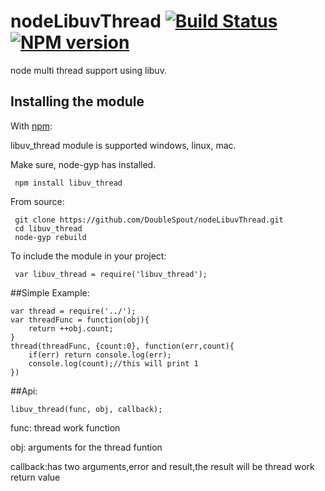 nodeLibuvThread [![Build Status](https://travis-ci.org/DoubleSpout/nodeLibuvThread.png?branch=master)](https://travis-ci.org/DoubleSpout/nodeLibuvThread) [![NPM version](https://badge.fury.io/js/libuv_thread.png)](http://badge.fury.io/js/libuv_thread)
===============

node multi thread support using libuv.

## Installing the module

With [npm](http://npmjs.org/):

libuv_thread module is supported windows, linux, mac.

Make sure, node-gyp has installed.

     npm install libuv_thread

From source:

     git clone https://github.com/DoubleSpout/nodeLibuvThread.git
     cd libuv_thread
     node-gyp rebuild

To include the module in your project:

     var libuv_thread = require('libuv_thread');

##Simple Example:

    var thread = require('../');
    var threadFunc = function(obj){
    	return ++obj.count;
    }
    thread(threadFunc, {count:0}, function(err,count){
    	if(err) return console.log(err);
    	console.log(count);//this will print 1
    })

##Api:

    libuv_thread(func, obj, callback);

func: thread work function

obj: arguments for the thread funtion

callback:has two arguments,error and result,the result will be thread work return value




